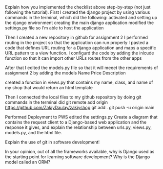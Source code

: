 Explain how you implemented the checklist above step-by-step (not just following the tutorial).
First I created the django project by using various commands in the terminal, which did the following:
    activated and setting up the django environment
    creating the main django application
    modified the settings.py file so I'm able to host the application

Then I created a new repository in github for assignment 2
I performed routing in the project so that the application can run properly
    I pasted a code that defines URL routing for a Django application and maps a specific URL pattern to a view function.
    I configurd the code by adding the inlcude function so that it can import other URLs routes from the other apps

After that I edited the models.py file so that it will meeet the requirements of assignment 2 by adding the models 
    Name 
    Price
    Description

created a function in views.py that contains my name, class, and name of my shop that would return an html template

Then I connected the local files to my github repository by doing git commands in the terminal
    did  git remote add origin https://github.com/ZakiyDaulay/zakiyshop
    git  add .
    git push -u origin main



Performed Deployment to PWS
edited the settings.py 
Create a diagram that contains the request client to a Django-based web application and the response it gives, and explain the relationship between urls.py, views.py, models.py, and the html file.


Explain the use of git in software development!


In your opinion, out of all the frameworks available, why is Django used as the starting point for learning software development?
Why is the Django model called an ORM?